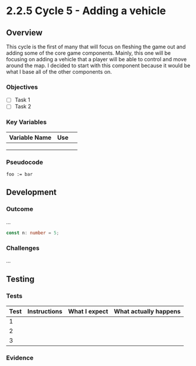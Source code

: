 # 2.2.5 Cycle 5 - Adding a vehicle

## Overview

This cycle is the first of many that will focus on fleshing the game out and adding some of the core game components. Mainly, this one will be focusing on adding a vehicle that a player will be able to control and move around the map. I decided to start with this component because it would be what I base all of the other components on.

### Objectives

* [ ] Task 1
* [ ] Task 2

### Key Variables

| Variable Name | Use |   |
| ------------- | --- | - |
|               |     |   |
|               |     |   |
|               |     |   |

### Pseudocode

```
foo := bar
```

## Development

### Outcome

...

```typescript
const n: number = 5;
```

### Challenges

...

## Testing

### Tests

| Test | Instructions | What I expect | What actually happens |
| ---- | ------------ | ------------- | --------------------- |
| 1    |              |               |                       |
| 2    |              |               |                       |
| 3    |              |               |                       |

### Evidence

